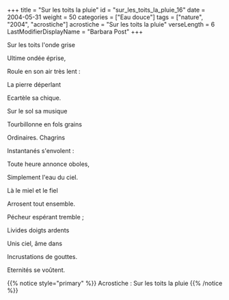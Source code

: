 +++
title = "Sur les toits la pluie"
id = "sur_les_toits_la_pluie_16"
date = 2004-05-31
weight = 50
categories = ["Eau douce"]
tags = ["nature", "2004", "acrostiche"]
acrostiche = "Sur les toits la pluie"
verseLength = 6
LastModifierDisplayName = "Barbara Post"
+++

Sur les toits l'onde grise

Ultime ondée éprise,

Roule en son air très lent :

La pierre déperlant

Ecartèle sa chique.

Sur le sol sa musique

Tourbillonne en fols grains

Ordinaires. Chagrins

Instantanés s'envolent :

Toute heure annonce oboles,

Simplement l'eau du ciel.

Là le miel et le fiel

Arrosent tout ensemble.

Pécheur espérant tremble ;

Livides doigts ardents

Unis ciel, âme dans

Incrustations de gouttes.

Eternités se voûtent.

{{% notice style="primary" %}}
Acrostiche : Sur les toits la pluie
{{% /notice %}}
